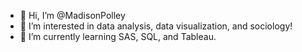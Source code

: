 - 👋 Hi, I’m @MadisonPolley
- 👀 I’m interested in data analysis, data visualization, and sociology!
- 🌱 I’m currently learning SAS, SQL, and Tableau.

<!---
MadisonPolley/MadisonPolley is a ✨ special ✨ repository because its `README.md` (this file) appears on your GitHub profile.
You can click the Preview link to take a look at your changes.
--->
